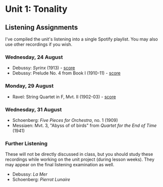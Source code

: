 # Unit 1: Tonality

## Listening Assignments

I've compiled the unit's listening into a single Spotify playlist. You may also use other recordings if you wish.

### Wednesday, 24 August

- Debussy: _Syrinx_ (1913) - [score](http://imslp.org/wiki/Syrinx_(Debussy,_Claude))
- Debussy: Prelude No. 4 from Book I (1910-11) - [score](http://imslp.org/wiki/Pr%C3%A9ludes_(Book_1)_(Debussy,_Claude))

### Monday, 29 August

- Ravel: String Quartet in F, Mvt. II (1902-03) - [score](http://imslp.org/wiki/String_Quartet_in_F_major_(Ravel,_Maurice))

### Wednesday, 31 August

- Schoenberg: _Five Pieces for Orchestra_, no. 1 (1909)
- Messiaen: Mvt. 3, "Abyss of of birds" from _Quartet for the End of Time_ (1941)

### Further Listening

These will not be directly discussed in class, but you should study these recordings while working on the unit project (during lesson weeks). They may appear on the final listening examination as well.

- Debussy: _La Mer_
- Schoenberg: _Pierrot Lunaire_
